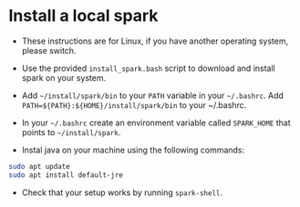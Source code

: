 # Install a local spark

* These instructions are for Linux, if you have another operating system, please switch.

* Use the provided `install_spark.bash` script to download and install spark on your system.

* Add `~/install/spark/bin` to your `PATH` variable in your `~/.bashrc`.
    Add `PATH=${PATH}:${HOME}/install/spark/bin` to your ~/.bashrc.

* In your `~/.bashrc` create an environment variable called `SPARK_HOME` that points to `~/install/spark`.

* Instal java on your machine using the following commands:

```bash
sudo apt update
sudo apt install default-jre
```

* Check that your setup works by running `spark-shell`.
